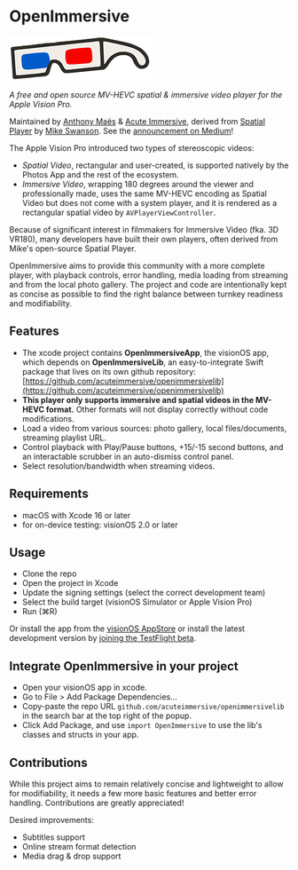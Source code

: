 # OpenImmersive
![OpenImmersive logo, representing a pair of red/blue anaglyphic glasses](OpenImmersiveApp/Media/openimmersive-logo.png)

_A free and open source MV-HEVC spatial & immersive video player for the Apple Vision Pro._

Maintained by [Anthony Maës](https://www.linkedin.com/in/portemantho/) & [Acute Immersive](https://acuteimmersive.com/), derived from [Spatial Player](https://github.com/mikeswanson/SpatialPlayer/) by [Mike Swanson](https://blog.mikeswanson.com/). See the [announcement on Medium](https://medium.com/@portemantho/openimmersive-the-free-and-open-source-immersive-video-player-a37f69556d16)!

The Apple Vision Pro introduced two types of stereoscopic videos: 
- *Spatial Video*, rectangular and user-created, is supported natively by the Photos App and the rest of the ecosystem.
- *Immersive Video*, wrapping 180 degrees around the viewer and professionally made, uses the same MV-HEVC encoding as Spatial Video but does not come with a system player, and it is rendered as a rectangular spatial video by `AVPlayerViewController`.

Because of significant interest in filmmakers for Immersive Video (fka. 3D VR180), many developers have built their own players, often derived from Mike's open-source Spatial Player.

OpenImmersive aims to provide this community with a more complete player, with playback controls, error handling, media loading from streaming and from the local photo gallery. The project and code are intentionally kept as concise as possible to find the right balance between turnkey readiness and modifiability.

## Features
* The xcode project contains **OpenImmersiveApp**, the visionOS app, which depends on **OpenImmersiveLib**, an easy-to-integrate Swift package that lives on its own github repository: [https://github.com/acuteimmersive/openimmersivelib](https://github.com/acuteimmersive/openimmersivelib)
* **This player only supports immersive and spatial videos in the MV-HEVC format.** Other formats will not display correctly without code modifications.
* Load a video from various sources: photo gallery, local files/documents, streaming playlist URL.
* Control playback with Play/Pause buttons, +15/-15 second buttons, and an interactable scrubber in an auto-dismiss control panel.
* Select resolution/bandwidth when streaming videos.

## Requirements
* macOS with Xcode 16 or later
* for on-device testing: visionOS 2.0 or later

## Usage
- Clone the repo
- Open the project in Xcode
- Update the signing settings (select the correct development team)
- Select the build target (visionOS Simulator or Apple Vision Pro)
- Run (⌘R)

Or install the app from the [visionOS AppStore](https://apps.apple.com/us/app/openimmersive/id6737087083) or install the latest development version by [joining the TestFlight beta](https://testflight.apple.com/join/NGdsFFdB).

## Integrate OpenImmersive in your project
- Open your visionOS app in xcode.
- Go to File > Add Package Dependencies...
- Copy-paste the repo URL `github.com/acuteimmersive/openimmersivelib` in the search bar at the top right of the popup.
- Click Add Package, and use `import OpenImmersive` to use the lib's classes and structs in your app.

## Contributions
While this project aims to remain relatively concise and lightweight to allow for modifiability, it needs a few more basic features and better error handling. Contributions are greatly appreciated!

Desired improvements:
- Subtitles support
- Online stream format detection
- Media drag & drop support
